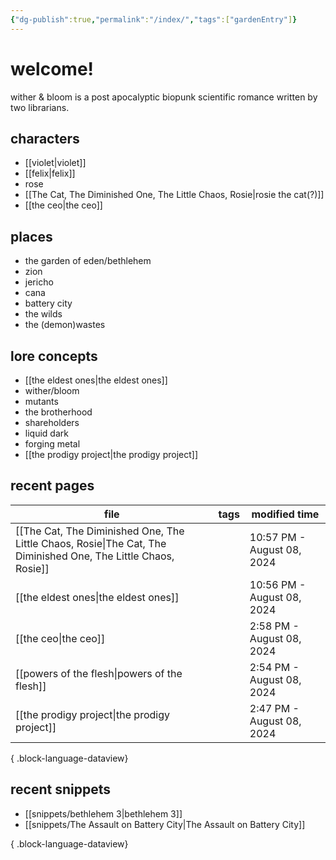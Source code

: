 ```yaml
---
{"dg-publish":true,"permalink":"/index/","tags":["gardenEntry"]}
---
```


# welcome!
wither & bloom is a post apocalyptic biopunk scientific romance written by two librarians.

## characters
- [[violet\|violet]]
- [[felix\|felix]]
- rose
- [[The Cat, The Diminished One, The Little Chaos, Rosie\|rosie the cat(?)]]
- [[the ceo\|the ceo]]
## places
- the garden of eden/bethlehem
- zion
- jericho
- cana
- battery city
- the wilds
- the (demon)wastes
## lore concepts
- [[the eldest ones\|the eldest ones]]
- wither/bloom
- mutants
- the brotherhood
- shareholders
- liquid dark
- forging metal
- [[the prodigy project\|the prodigy project]]

## recent pages
| file                                                                                                              | tags      | modified time              |
| ----------------------------------------------------------------------------------------------------------------- | --------- | -------------------------- |
| [[The Cat, The Diminished One, The Little Chaos, Rosie\|The Cat, The Diminished One, The Little Chaos, Rosie]] | <ul></ul> | 10:57 PM - August 08, 2024 |
| [[the eldest ones\|the eldest ones]]                                                                           | <ul></ul> | 10:56 PM - August 08, 2024 |
| [[the ceo\|the ceo]]                                                                                           | <ul></ul> | 2:58 PM - August 08, 2024  |
| [[powers of the flesh\|powers of the flesh]]                                                                   | <ul></ul> | 2:54 PM - August 08, 2024  |
| [[the prodigy project\|the prodigy project]]                                                                   | <ul></ul> | 2:47 PM - August 08, 2024  |

{ .block-language-dataview}

## recent snippets
- [[snippets/bethlehem 3\|bethlehem 3]]
- [[snippets/The Assault on Battery City\|The Assault on Battery City]]

{ .block-language-dataview}